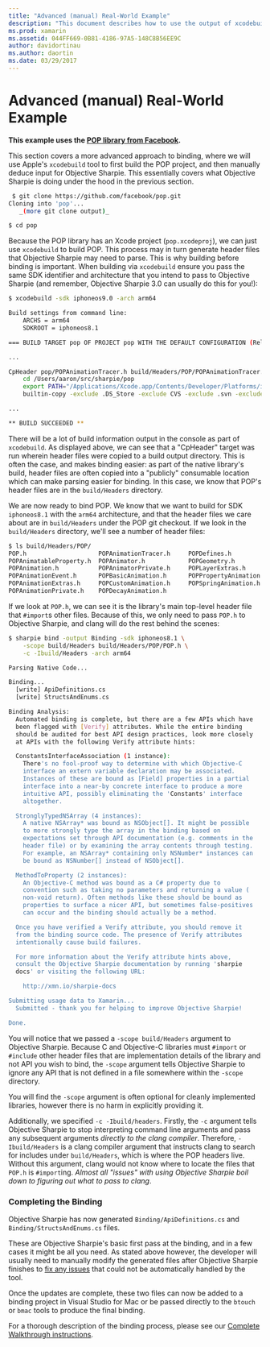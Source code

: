 ```yaml
---
title: "Advanced (manual) Real-World Example"
description: "This document describes how to use the output of xcodebuild as the input to Objective Sharpie, which provides insight into what Objective Sharpie does under the hood."
ms.prod: xamarin
ms.assetid: 044FF669-0B81-4186-97A5-148C8B56EE9C
author: davidortinau
ms.author: daortin
ms.date: 03/29/2017
---
```


# Advanced (manual) Real-World Example

**This example uses the [POP library from Facebook](https://github.com/facebook/pop).**

This section covers a more advanced approach to binding, where we will use Apple's `xcodebuild` tool to first build the POP project, and then manually deduce input for Objective Sharpie. This essentially covers what Objective Sharpie is doing under the hood in the previous section.

```bash
 $ git clone https://github.com/facebook/pop.git
Cloning into 'pop'...
   _(more git clone output)_

$ cd pop
```

Because the POP library has an Xcode project (`pop.xcodeproj`), we can just use `xcodebuild` to build POP. This process may in turn generate header files that Objective Sharpie may need to parse. This is why building before binding is important. When building via `xcodebuild` ensure you pass the same SDK identifier and architecture that you intend to pass to Objective Sharpie (and remember, Objective Sharpie 3.0 can usually do this for you!):

```bash
$ xcodebuild -sdk iphoneos9.0 -arch arm64

Build settings from command line:
    ARCHS = arm64
    SDKROOT = iphoneos8.1

=== BUILD TARGET pop OF PROJECT pop WITH THE DEFAULT CONFIGURATION (Release) ===

...

CpHeader pop/POPAnimationTracer.h build/Headers/POP/POPAnimationTracer.h
    cd /Users/aaron/src/sharpie/pop
    export PATH="/Applications/Xcode.app/Contents/Developer/Platforms/iPhoneOS.platform/Developer/usr/bin:/Applications/Xcode.app/Contents/Developer/usr/bin:/Users/aaron/bin::/usr/local/bin:/usr/bin:/bin:/usr/sbin:/sbin:/opt/X11/bin:/usr/local/git/bin:/Users/aaron/.rvm/bin"
    builtin-copy -exclude .DS_Store -exclude CVS -exclude .svn -exclude .git -exclude .hg -strip-debug-symbols -strip-tool /Applications/Xcode.app/Contents/Developer/Toolchains/XcodeDefault.xctoolchain/usr/bin/strip -resolve-src-symlinks /Users/aaron/src/sharpie/pop/pop/POPAnimationTracer.h /Users/aaron/src/sharpie/pop/build/Headers/POP

...

** BUILD SUCCEEDED **
```

There will be a lot of build information output in the console as part of `xcodebuild`. As displayed above, we can see that a "CpHeader" target was run wherein header files were copied to a build output directory. This is often the case, and makes binding easier: as part of the native library's build, header files are often copied into a "publicly" consumable location which can make parsing easier for binding. In this case, we know that POP's header files are in the `build/Headers` directory.

We are now ready to bind POP. We know that we want to build for SDK `iphoneos8.1` with the `arm64` architecture, and that the header files we care about are in `build/Headers` under the POP git checkout. If we look in the `build/Headers` directory, we'll see a number of header files:

```bash
$ ls build/Headers/POP/
POP.h                    POPAnimationTracer.h     POPDefines.h
POPAnimatableProperty.h  POPAnimator.h            POPGeometry.h
POPAnimation.h           POPAnimatorPrivate.h     POPLayerExtras.h
POPAnimationEvent.h      POPBasicAnimation.h      POPPropertyAnimation.h
POPAnimationExtras.h     POPCustomAnimation.h     POPSpringAnimation.h
POPAnimationPrivate.h    POPDecayAnimation.h
```

If we look at `POP.h`, we can see it is the library's main top-level header file that `#import`s other files. Because of this, we only need to pass `POP.h` to Objective Sharpie, and clang will do the rest behind the scenes:

```bash
$ sharpie bind -output Binding -sdk iphoneos8.1 \
    -scope build/Headers build/Headers/POP/POP.h \
    -c -Ibuild/Headers -arch arm64

Parsing Native Code...

Binding...
  [write] ApiDefinitions.cs
  [write] StructsAndEnums.cs

Binding Analysis:
  Automated binding is complete, but there are a few APIs which have
  been flagged with [Verify] attributes. While the entire binding
  should be audited for best API design practices, look more closely
  at APIs with the following Verify attribute hints:

  ConstantsInterfaceAssociation (1 instance):
    There's no fool-proof way to determine with which Objective-C
    interface an extern variable declaration may be associated.
    Instances of these are bound as [Field] properties in a partial
    interface into a near-by concrete interface to produce a more
    intuitive API, possibly eliminating the 'Constants' interface
    altogether.

  StronglyTypedNSArray (4 instances):
    A native NSArray* was bound as NSObject[]. It might be possible
    to more strongly type the array in the binding based on
    expectations set through API documentation (e.g. comments in the
    header file) or by examining the array contents through testing.
    For example, an NSArray* containing only NSNumber* instances can
    be bound as NSNumber[] instead of NSObject[].

  MethodToProperty (2 instances):
    An Objective-C method was bound as a C# property due to
    convention such as taking no parameters and returning a value (
    non-void return). Often methods like these should be bound as
    properties to surface a nicer API, but sometimes false-positives
    can occur and the binding should actually be a method.

  Once you have verified a Verify attribute, you should remove it
  from the binding source code. The presence of Verify attributes
  intentionally cause build failures.

  For more information about the Verify attribute hints above,
  consult the Objective Sharpie documentation by running 'sharpie
  docs' or visiting the following URL:

    http://xmn.io/sharpie-docs

Submitting usage data to Xamarin...
  Submitted - thank you for helping to improve Objective Sharpie!

Done.
```

You will notice that we passed a `-scope build/Headers` argument to Objective Sharpie. Because C and Objective-C libraries must `#import` or `#include` other header files that are implementation details of the library and not API you wish to bind, the `-scope` argument tells Objective Sharpie to ignore any API that is not defined in a file somewhere within the `-scope` directory.

You will find the `-scope` argument is often optional for cleanly implemented libraries, however there is no harm in explicitly providing it.

Additionally, we specified `-c -Ibuild/headers`. Firstly, the `-c` argument tells Objective Sharpie to stop interpreting command line arguments and pass any subsequent arguments _directly to the clang compiler_. Therefore, `-Ibuild/Headers` is a clang compiler argument that instructs clang to search for includes under `build/Headers`, which is where the POP headers live. Without this argument, clang would not know where to locate the files that `POP.h` is `#import`ing. _Almost all "issues" with using Objective Sharpie boil down to figuring out what to pass to clang_.

### Completing the Binding

Objective Sharpie has now generated `Binding/ApiDefinitions.cs` and `Binding/StructsAndEnums.cs` files.

These are Objective Sharpie's basic first pass at the binding, and in a few
cases it might be all you need. As stated above however, the developer will
usually need to manually modify the generated files after Objective Sharpie
finishes to
[fix any issues](~/cross-platform/macios/binding/objective-sharpie/platform/apidefinitions-structsandenums.md)
that could not be automatically handled by the tool.

Once the updates are complete, these two files can now be added to a binding
project in Visual Studio for Mac or be passed directly to the `btouch` or `bmac`
tools to produce the final binding.

For a thorough description of the binding process, please see our
[Complete Walkthrough instructions](~/ios/platform/binding-objective-c/walkthrough.md).
